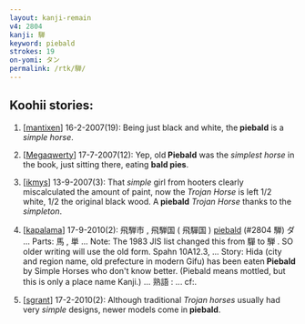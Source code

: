 ```yaml
---
layout: kanji-remain
v4: 2804
kanji: 騨
keyword: piebald
strokes: 19
on-yomi: タン
permalink: /rtk/騨/
---
```


## Koohii stories: 

1) [<a href="http://kanji.koohii.com/profile/mantixen">mantixen</a>] 16-2-2007(19): Being just black and white, the<strong> piebald</strong> is a <em>simple horse</em>.

2) [<a href="http://kanji.koohii.com/profile/Megaqwerty">Megaqwerty</a>] 17-7-2007(12): Yep, old<strong> Piebald</strong> was the <em>simplest horse</em> in the book, just sitting there, eating <strong>bald pies</strong>.

3) [<a href="http://kanji.koohii.com/profile/ikmys">ikmys</a>] 13-9-2007(3): That <em>simple</em> girl from hooters clearly miscalculated the amount of paint, now the <em>Trojan Horse</em> is left 1/2 white, 1/2 the original black wood. A<strong> piebald</strong> <em>Trojan Horse</em> thanks to the <em>simpleton</em>.

4) [<a href="http://kanji.koohii.com/profile/kapalama">kapalama</a>] 17-9-2010(2): 飛騨市 , 飛騨国 ( 飛驒国 ) <a href="../v4/2804.html">piebald</a> (#2804 騨) ダ ... Parts: 馬 , 単 ... Note: The 1983 JIS list changed this from 驒 to 騨 . SO older writing will use the old form. Spahn 10A12.3, ... Story: Hida (city and region name, old prefecture in modern Gifu) has been eaten<strong> Piebald</strong> by Simple Horses who don&#039;t know better. (Piebald means mottled, but this is only a place name Kanji.) ... 熟語 : ... cf:.

5) [<a href="http://kanji.koohii.com/profile/sgrant">sgrant</a>] 17-2-2010(2): Although traditional <em>Trojan horses</em> usually had very <em>simple</em> designs, newer models come in<strong> piebald</strong>.

